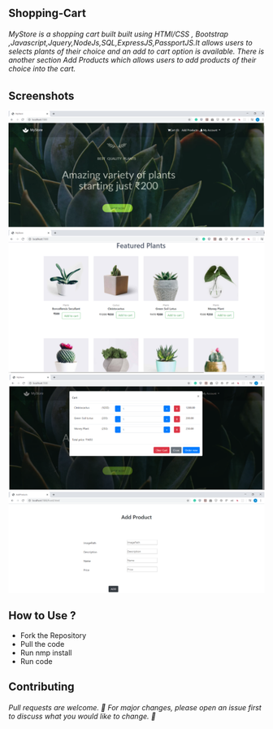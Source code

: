 ## Shopping-Cart

###### MyStore is a shopping cart built  built using HTMl/CSS , Bootstrap ,Javascript,Jquery,NodeJs,SQL,ExpressJS,PassportJS.It allows users to selects plants of their choice and an add to cart option is available. There is another section Add Products which allows users to add products of their choice into the cart.


## Screenshots

<img src="/Screenshot (1069).png" />

<img src="/Screenshot (1070).png" />

<img src="/Screenshot (1071).png" />

<img src="/Screenshot (1072).png" />


## How to Use ?

* Fork the Repository
* Pull the code
* Run nmp install
* Run code

## Contributing

###### Pull requests are welcome. 🤝 For major changes, please open an issue first to discuss what you would like to change. 🙏
